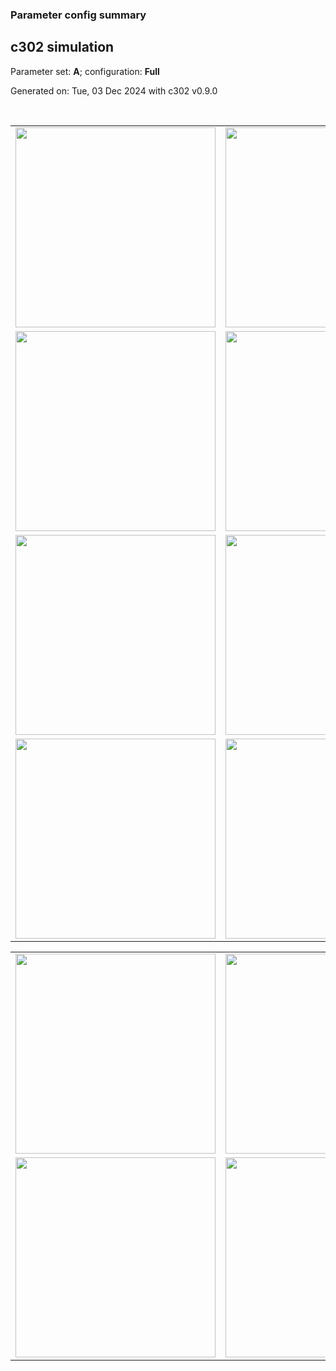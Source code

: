 ### Parameter config summary 
<h2>c302 simulation</h2>
<p>Parameter set: <b>A</b>; configuration: <b>Full</b></p>
<p>Generated on: Tue, 03 Dec 2024 with c302 v0.9.0</p><br/>
<table>

<tr>
  <td><a href="images/neurons_A_Full.png"><img alt=" " src="images/neurons_A_Full.png" height="320"/></a></td>
  <td><a href="images/traces_neuron_Full_A.png"><img alt=" " src="images/traces_neuron_Full_A.png" height="320"/></a></td>
</tr>

<tr>
  <td><a href="images/neuron_activity_A_Full.png"><img alt=" " src="images/neuron_activity_A_Full.png" height="320"/></a></td>
  <td><a href="images/traces_neuron_activity_Full_A.png"><img alt=" " src="images/traces_neuron_activity_Full_A.png" height="320"/></a></td>
</tr>

<tr>
  <td><a href="images/muscles_A_Full.png"><img alt=" " src="images/muscles_A_Full.png" height="320"/></a></td>
  <td><a href="images/traces_muscles_Full_A.png"><img alt=" " src="images/traces_muscles_Full_A.png" height="320"/></a></td>
</tr>

<tr>
  <td><a href="images/muscle_activity_A_Full.png"><img alt=" " src="images/muscle_activity_A_Full.png" height="320"/></a></td>
  <td><a href="images/traces_muscles_activity_Full_A.png"><img alt=" " src="images/traces_muscles_activity_Full_A.png" height="320"/></a></td>
</tr>
</table>
<table>

<tr><td><a href="images/c302_A_Full_exc_to_neurons.png"><img alt=" " src="images/c302_A_Full_exc_to_neurons.png" height="320"/></a></td>

  <td><a href="images/c302_A_Full_inh_to_neurons.png"><img alt=" " src="images/c302_A_Full_inh_to_neurons.png" height="320"/></a></td>

  <td><a href="images/c302_A_Full_elec_neurons_neurons.png"><img alt=" " src="images/c302_A_Full_elec_neurons_neurons.png" height="320"/></a></td></tr>

<tr><td><a href="images/c302_A_Full_exc_to_muscles.png"><img alt=" " src="images/c302_A_Full_exc_to_muscles.png" height="320"/></a></td>

  <td><a href="images/c302_A_Full_inh_to_muscles.png"><img alt=" " src="images/c302_A_Full_inh_to_muscles.png" height="320"/></a></td></tr>
</table>
